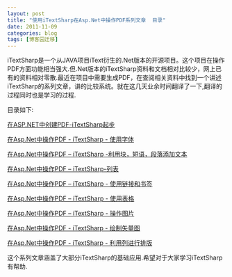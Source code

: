 ```yaml
---
layout: post
title: "使用iTextSharp在Asp.Net中操作PDF系列文章  目录"
date: 2011-11-09
categories: blog
tags: [博客园迁移]
---
```


iTextSharp是一个从JAVA项目iText衍生的.Net版本的开源项目。这个项目在操作PDF方面功能相当强大.但.Net版本的iTextSharp资料和文档相对比较少，网上已有的资料相对零散.最近在项目中需要生成PDF，在查阅相关资料中找到一个讲述iTextSharp的系列文章，讲的比较系统。就在这几天业余时间翻译了一下,翻译的过程同时也是学习的过程.

目录如下:

[在ASP.NET中创建PDF-iTextSharp起步](http://www.cnblogs.com/CareySon/archive/2011/11/02/2233174.html)

[在Asp.Net中操作PDF - iTextSharp - 使用字体](http://www.cnblogs.com/CareySon/archive/2011/11/03/2234342.html)

[在Asp.Net中操作PDF – iTextSharp -利用块，短语，段落添加文本](http://www.cnblogs.com/CareySon/archive/2011/11/03/2234625.html)

[在Asp.Net中操作PDF – iTextSharp-列表](http://www.cnblogs.com/CareySon/archive/2011/11/04/2235834.html)

[在Asp.Net中操作PDF – iTextSharp - 使用链接和书签](http://www.cnblogs.com/CareySon/archive/2011/11/04/2236239.html)

[在Asp.Net中操作PDF – iTextSharp - 使用表格](http://www.cnblogs.com/CareySon/archive/2011/11/05/2237116.html)

[在Asp.Net中操作PDF – iTextSharp - 操作图片](http://www.cnblogs.com/CareySon/archive/2011/11/07/2239017.html)

[在Asp.Net中操作PDF - iTextSharp - 绘制矢量图](http://www.cnblogs.com/CareySon/archive/2011/11/08/2241154.html)

[在Asp.Net中操作PDF - iTextSharp - 利用列进行排版](http://www.cnblogs.com/CareySon/archive/2011/11/09/2242439.html)

这个系列文章涵盖了大部分iTextSharp的基础应用.希望对于大家学习iTextSharp有帮助.

